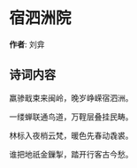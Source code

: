 # 宿泗洲院

**作者**: 刘弇

## 诗词内容

羸骖戢束来闽岭，晚岁峥嵘宿泗洲。

一缕蝉联通鸟道，万鞓层叠挂民畴。

林标入夜梢云梵，暖色先春动毳裘。

谁把地祇金鏁掣，踏开行客古今愁。

